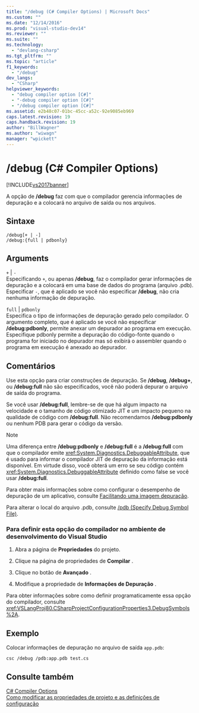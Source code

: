 ```yaml
---
title: "/debug (C# Compiler Options) | Microsoft Docs"
ms.custom: ""
ms.date: "12/14/2016"
ms.prod: "visual-studio-dev14"
ms.reviewer: ""
ms.suite: ""
ms.technology: 
  - "devlang-csharp"
ms.tgt_pltfrm: ""
ms.topic: "article"
f1_keywords: 
  - "/debug"
dev_langs: 
  - "CSharp"
helpviewer_keywords: 
  - "debug compiler option [C#]"
  - "-debug compiler option [C#]"
  - "/debug compiler option [C#]"
ms.assetid: e2b48c07-01bc-45cc-a52c-92e9085eb969
caps.latest.revision: 19
caps.handback.revision: 19
author: "BillWagner"
ms.author: "wiwagn"
manager: "wpickett"
---
```

# /debug (C# Compiler Options)
[!INCLUDE[vs2017banner](../../../csharp/includes/vs2017banner.md)]

A opção de **\/debug** faz com que o compilador gerencia informações de depuração e a colocará no arquivo de saída ou nos arquivos.  
  
## Sintaxe  
  
```  
/debug[+ | -]  
/debug:{full | pdbonly}  
```  
  
## Arguments  
 `+` &#124; `-`  
 Especificando `+`, ou apenas **\/debug**, faz o compilador gerar informações de depuração e a colocará em uma base de dados do programa \(arquivo .pdb\).  Especificar `-`, que é aplicado se você não especificar **\/debug**, não cria nenhuma informação de depuração.  
  
 `full` &#124; `pdbonly`  
 Especifica o tipo de informações de depuração gerado pelo compilador.  O argumento completo, que é aplicado se você não especificar **\/debug:pdbonly**, permite anexar um depurador ao programa em execução.  Especifique pdbonly permite a depuração do código\-fonte quando o programa for iniciado no depurador mas só exibirá o assembler quando o programa em execução é anexado ao depurador.  
  
## Comentários  
 Use esta opção para criar construções de depuração.  Se **\/debug**, **\/debug\+**, ou **\/debug:full** não são especificados, você não poderá depurar o arquivo de saída do programa.  
  
 Se você usar **\/debug:full**, lembre\-se de que há algum impacto na velocidade e o tamanho de código otimizado JIT e um impacto pequeno na qualidade de código com **\/debug:full**.  Não recomendamos **\/debug:pdbonly** ou nenhum PDB para gerar o código da versão.  
  
> [!NOTE]
>  Uma diferença entre **\/debug:pdbonly** e **\/debug:full** é a **\/debug:full** com que o compilador emite <xref:System.Diagnostics.DebuggableAttribute>, que é usado para informar o compilador JIT de depuração da informação está disponível.  Em virtude disso, você obterá um erro se seu código contém <xref:System.Diagnostics.DebuggableAttribute> definido como false se você usar **\/debug:full**.  
  
 Para obter mais informações sobre como configurar o desempenho de depuração de um aplicativo, consulte [Facilitando uma imagem depuração](../Topic/Making%20an%20Image%20Easier%20to%20Debug.md).  
  
 Para alterar o local do arquivo .pdb, consulte [\/pdb \(Specify Debug Symbol File\)](../../../csharp/language-reference/compiler-options/pdb-compiler-option.md).  
  
### Para definir esta opção do compilador no ambiente de desenvolvimento do Visual Studio  
  
1.  Abra a página de **Propriedades** do projeto.  
  
2.  Clique na página de propriedades de **Compilar** .  
  
3.  Clique no botão de **Avançado** .  
  
4.  Modifique a propriedade de **Informações de Depuração** .  
  
 Para obter informações sobre como definir programaticamente essa opção do compilador, consulte <xref:VSLangProj80.CSharpProjectConfigurationProperties3.DebugSymbols%2A>.  
  
## Exemplo  
 Colocar informações de depuração no arquivo de saída `app.pdb`:  
  
```  
csc /debug /pdb:app.pdb test.cs  
```  
  
## Consulte também  
 [C\# Compiler Options](../../../csharp/language-reference/compiler-options/index.md)   
 [Como modificar as propriedades de projeto e as definições de configuração](http://msdn.microsoft.com/pt-br/e7184bc5-2f2b-4b4f-aa9a-3ecfcbc48b67)